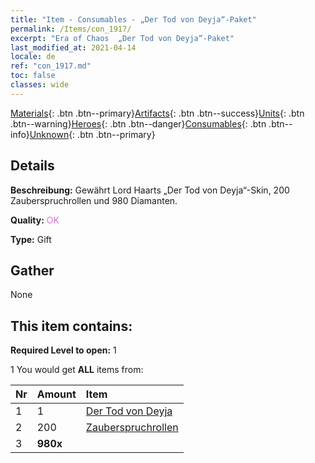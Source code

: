 ```yaml
---
title: "Item - Consumables - „Der Tod von Deyja“-Paket"
permalink: /Items/con_1917/
excerpt: "Era of Chaos  „Der Tod von Deyja“-Paket"
last_modified_at: 2021-04-14
locale: de
ref: "con_1917.md"
toc: false
classes: wide
---
```

 [Materials](/de/Items/){: .btn .btn--primary}[Artifacts](/de/Items/Artifacts/){: .btn .btn--success}[Units](/de/Items/Units/){: .btn .btn--warning}[Heroes](/de/Items/Heroes/){: .btn .btn--danger}[Consumables](/de/Items/Consumables/){: .btn .btn--info}[Unknown](/de/Items/Unknown/){: .btn .btn--primary}

## Details
 **Beschreibung:** Gewährt Lord Haarts „Der Tod von Deyja“-Skin, 200 Zauberspruchrollen und 980 Diamanten.

 **Quality:** <span style="color: #DA70D6">OK</span>

 **Type:** Gift

## Gather

  None

## This item contains:

 **Required Level to open:** 1

 1 You would get **ALL** items  from:

  | Nr | Amount |     Item    |
  |:---|:-------|:------------|
  | 1 | 1 | [Der Tod von Deyja](/de/Items/con_1050/) | 
  | 2 | 200 | [Zauberspruchrollen](/de/Items/con_694/) | 
  | 3 |  **980x** | <i class="fas fa-gem"/> |  | 
